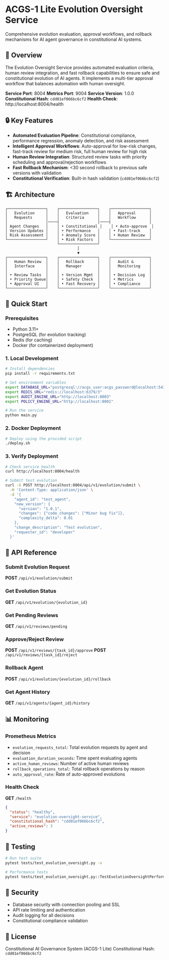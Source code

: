 # ACGS-1 Lite Evolution Oversight Service

Comprehensive evolution evaluation, approval workflows, and rollback mechanisms for AI agent governance in constitutional AI systems.

## 🎯 Overview

The Evolution Oversight Service provides automated evaluation criteria, human review integration, and fast rollback capabilities to ensure safe and constitutional evolution of AI agents. It implements a multi-tier approval workflow that balances automation with human oversight.

**Service Port**: 8004
**Metrics Port**: 9004
**Service Version**: 1.0.0
**Constitutional Hash**: `cdd01ef066bc6cf2`
**Health Check**: http://localhost:8004/health

## 🔒 Key Features

- **Automated Evaluation Pipeline**: Constitutional compliance, performance regression, anomaly detection, and risk assessment
- **Intelligent Approval Workflows**: Auto-approval for low-risk changes, fast-track review for medium risk, full human review for high risk
- **Human Review Integration**: Structured review tasks with priority scheduling and approval/rejection workflows
- **Fast Rollback Mechanism**: <30 second rollback to previous safe versions with validation
- **Constitutional Verification**: Built-in hash validation (`cdd01ef066bc6cf2`)

## 🏗️ Architecture

```
┌─────────────────┐    ┌─────────────────┐    ┌─────────────────┐
│   Evolution     │    │   Evaluation    │    │   Approval      │
│   Requests      │    │   Criteria      │    │   Workflow      │
│                 │────┤                 │────┤                 │
│ Agent Changes   │    │ • Constitutional │    │ • Auto-approve  │
│ Version Updates │    │ • Performance   │    │ • Fast-track    │
│ Risk Assessment │    │ • Anomaly Score │    │ • Human Review  │
└─────────────────┘    │ • Risk Factors  │    └─────────────────┘
                       └─────────────────┘
                                │
                                ▼
┌─────────────────┐    ┌─────────────────┐    ┌─────────────────┐
│   Human Review  │    │   Rollback      │    │   Audit &       │
│   Interface     │    │   Manager       │    │   Monitoring    │
│                 │    │                 │    │                 │
│ • Review Tasks  │    │ • Version Mgmt  │    │ • Decision Log  │
│ • Priority Queue│    │ • Safety Check  │    │ • Metrics       │
│ • Approval UI   │    │ • Fast Recovery │    │ • Compliance    │
└─────────────────┘    └─────────────────┘    └─────────────────┘
```

## 🚀 Quick Start

### Prerequisites

- Python 3.11+
- PostgreSQL (for evolution tracking)
- Redis (for caching)
- Docker (for containerized deployment)

### 1. Local Development

```bash
# Install dependencies
pip install -r requirements.txt

# Set environment variables
export DATABASE_URL="postgresql://acgs_user:acgs_password@localhost:5432/acgs_evolution"
export REDIS_URL="redis://localhost:6379/3"
export AUDIT_ENGINE_URL="http://localhost:8003"
export POLICY_ENGINE_URL="http://localhost:8001"

# Run the service
python main.py
```

### 2. Docker Deployment

```bash
# Deploy using the provided script
./deploy.sh
```

### 3. Verify Deployment

```bash
# Check service health
curl http://localhost:8004/health

# Submit test evolution
curl -X POST http://localhost:8004/api/v1/evolution/submit \
  -H 'Content-Type: application/json' \
  -d '{
    "agent_id": "test_agent",
    "new_version": {
      "version": "1.0.1",
      "changes": {"code_changes": ["Minor bug fix"]},
      "complexity_delta": 0.01
    },
    "change_description": "Test evolution",
    "requester_id": "developer"
  }'
```

## 📡 API Reference

### Submit Evolution Request

**POST** `/api/v1/evolution/submit`

### Get Evolution Status

**GET** `/api/v1/evolution/{evolution_id}`

### Get Pending Reviews

**GET** `/api/v1/reviews/pending`

### Approve/Reject Review

**POST** `/api/v1/reviews/{task_id}/approve`
**POST** `/api/v1/reviews/{task_id}/reject`

### Rollback Agent

**POST** `/api/v1/evolution/{evolution_id}/rollback`

### Get Agent History

**GET** `/api/v1/agents/{agent_id}/history`

## 📊 Monitoring

### Prometheus Metrics

- `evolution_requests_total`: Total evolution requests by agent and decision
- `evaluation_duration_seconds`: Time spent evaluating agents
- `active_human_reviews`: Number of active human reviews
- `rollback_operations_total`: Total rollback operations by reason
- `auto_approval_rate`: Rate of auto-approved evolutions

### Health Check

**GET** `/health`

```json
{
  "status": "healthy",
  "service": "evolution-oversight-service",
  "constitutional_hash": "cdd01ef066bc6cf2",
  "active_reviews": 3
}
```

## 🧪 Testing

```bash
# Run test suite
pytest tests/test_evolution_oversight.py -v

# Performance tests
pytest tests/test_evolution_oversight.py::TestEvolutionOversightPerformance -v
```

## 🔐 Security

- Database security with connection pooling and SSL
- API rate limiting and authentication
- Audit logging for all decisions
- Constitutional compliance validation

## 📄 License

Constitutional AI Governance System (ACGS-1 Lite)
Constitutional Hash: `cdd01ef066bc6cf2`